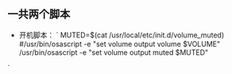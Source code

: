 ## 一共两个脚本
- 开机脚本：
`
    MUTED=$(cat /usr/local/etc/init.d/volume_muted)
    #/usr/bin/osascript -e "set volume output volume $VOLUME"
    /usr/bin/osascript -e "set volume output muted $MUTED"

`

